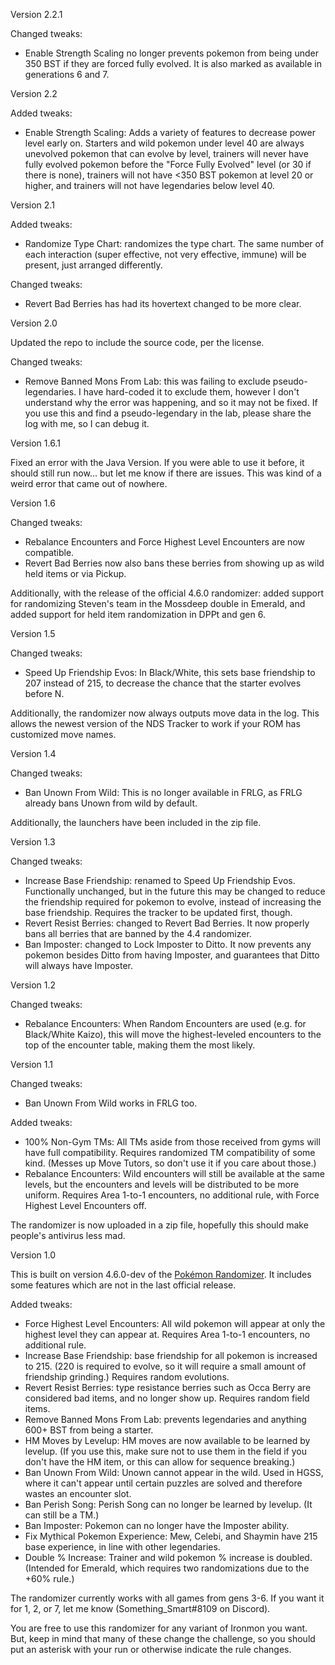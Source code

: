 Version 2.2.1

Changed tweaks:
- Enable Strength Scaling no longer prevents pokemon from being under 350 BST if they are forced fully evolved. It is also marked as available in generations 6 and 7.

Version 2.2

Added tweaks:
- Enable Strength Scaling: Adds a variety of features to decrease power level early on. Starters and wild pokemon under level 40 are always unevolved pokemon that can evolve by level, trainers will never have fully evolved pokemon before the "Force Fully Evolved" level (or 30 if there is none), trainers will not have <350 BST pokemon at level 20 or higher, and trainers will not have legendaries below level 40.

Version 2.1

Added tweaks:
- Randomize Type Chart: randomizes the type chart. The same number of each interaction (super effective, not very effective, immune) will be present, just arranged differently.

Changed tweaks:
- Revert Bad Berries has had its hovertext changed to be more clear.

Version 2.0

Updated the repo to include the source code, per the license.

Changed tweaks:
- Remove Banned Mons From Lab: this was failing to exclude pseudo-legendaries. I have hard-coded it to exclude them, however I don't understand why the error was happening, and so it may not be fixed. If you use this and find a pseudo-legendary in the lab, please share the log with me, so I can debug it.

Version 1.6.1

Fixed an error with the Java Version. If you were able to use it before, it should still run now... but let me know if there are issues. This was kind of a weird error that came out of nowhere.

Version 1.6

Changed tweaks:
- Rebalance Encounters and Force Highest Level Encounters are now compatible.
- Revert Bad Berries now also bans these berries from showing up as wild held items or via Pickup.

Additionally, with the release of the official 4.6.0 randomizer: added support for randomizing Steven's team in the Mossdeep double in Emerald, and added support for held item randomization in DPPt and gen 6.

Version 1.5

Changed tweaks:
- Speed Up Friendship Evos: In Black/White, this sets base friendship to 207 instead of 215, to decrease the chance that the starter evolves before N.

Additionally, the randomizer now always outputs move data in the log. This allows the newest version of the NDS Tracker to work if your ROM has customized move names.

Version 1.4

Changed tweaks:
- Ban Unown From Wild: This is no longer available in FRLG, as FRLG already bans Unown from wild by default.

Additionally, the launchers have been included in the zip file.

Version 1.3

Changed tweaks:
- Increase Base Friendship: renamed to Speed Up Friendship Evos. Functionally unchanged, but in the future this may be changed to reduce the friendship required for pokemon to evolve, instead of increasing the base friendship. Requires the tracker to be updated first, though.
- Revert Resist Berries: changed to Revert Bad Berries. It now properly bans all berries that are banned by the 4.4 randomizer.
- Ban Imposter: changed to Lock Imposter to Ditto. It now prevents any pokemon besides Ditto from having Imposter, and guarantees that Ditto will always have Imposter.

Version 1.2

Changed tweaks:
- Rebalance Encounters: When Random Encounters are used (e.g. for Black/White Kaizo), this will move the highest-leveled encounters to the top of the encounter table, making them the most likely.

Version 1.1

Changed tweaks:
- Ban Unown From Wild works in FRLG too.

Added tweaks:
- 100% Non-Gym TMs: All TMs aside from those received from gyms will have full compatibility. Requires randomized TM compatibility of some kind. (Messes up Move Tutors, so don't use it if you care about those.)
- Rebalance Encounters: Wild encounters will still be available at the same levels, but the encounters and levels will be distributed to be more uniform. Requires Area 1-to-1 encounters, no additional rule, with Force Highest Level Encounters off.

The randomizer is now uploaded in a zip file, hopefully this should make people's antivirus less mad.

Version 1.0

This is built on version 4.6.0-dev of the [Pokémon Randomizer](https://github.com/Ajarmar/universal-Pokemon-randomizer-zx/releases). It includes some features which are not in the last official release.

Added tweaks:
- Force Highest Level Encounters: All wild pokemon will appear at only the highest level they can appear at. Requires Area 1-to-1 encounters, no additional rule.
- Increase Base Friendship: base friendship for all pokemon is increased to 215. (220 is required to evolve, so it will require a small amount of friendship grinding.) Requires random evolutions.
- Revert Resist Berries: type resistance berries such as Occa Berry are considered bad items, and no longer show up. Requires random field items.
- Remove Banned Mons From Lab: prevents legendaries and anything 600+ BST from being a starter.
- HM Moves by Levelup: HM moves are now available to be learned by levelup. (If you use this, make sure not to use them in the field if you don't have the HM item, or this can allow for sequence breaking.)
- Ban Unown From Wild: Unown cannot appear in the wild. Used in HGSS, where it can't appear until certain puzzles are solved and therefore wastes an encounter slot.
- Ban Perish Song: Perish Song can no longer be learned by levelup. (It can still be a TM.)
- Ban Imposter: Pokemon can no longer have the Imposter ability.
- Fix Mythical Pokemon Experience: Mew, Celebi, and Shaymin have 215 base experience, in line with other legendaries.
- Double % Increase: Trainer and wild pokemon % increase is doubled. (Intended for Emerald, which requires two randomizations due to the +60% rule.)

The randomizer currently works with all games from gens 3-6. If you want it for 1, 2, or 7, let me know (Something_Smart#8109 on Discord).

You are free to use this randomizer for any variant of Ironmon you want. But, keep in mind that many of these change the challenge, so you should put an asterisk with your run or otherwise indicate the rule changes.
